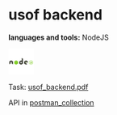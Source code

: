 # usof backend

**languages and tools:**
NodeJS

<p>
    <a href="https://nodejs.org" target="_blank" rel="noreferrer">
        <img src="https://raw.githubusercontent.com/devicons/devicon/master/icons/nodejs/nodejs-original-wordmark.svg" alt="nodejs" width="50" height="50"/>
    </a>
</p>

<!-- <p>
    Task:
    <object>
    <img src="usof_backend.pdf" alt="pdf" width="50" height="50"/>
</p> -->

Task:
[usof_backend.pdf](usof_backend.pdf)

API in [postman_collection](usof.postman_collection.json)
